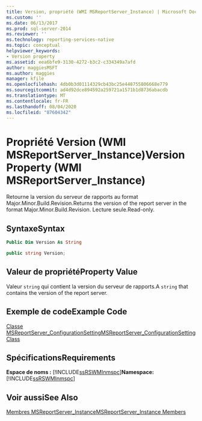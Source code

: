 ```yaml
---
title: Version, propriété (WMI MSReportServer_Instance) | Microsoft Docs
ms.custom: ''
ms.date: 06/13/2017
ms.prod: sql-server-2014
ms.reviewer: ''
ms.technology: reporting-services-native
ms.topic: conceptual
helpviewer_keywords:
- Version property
ms.assetid: eea6bfe9-3130-4272-b3c2-c334349a7afd
author: maggiesMSFT
ms.author: maggies
manager: kfile
ms.openlocfilehash: 4db0b3d01114329cb43bc25e448755806668e779
ms.sourcegitcommit: ad4d92dce894592a259721a1571b1d8736abacdb
ms.translationtype: MT
ms.contentlocale: fr-FR
ms.lasthandoff: 08/04/2020
ms.locfileid: "87604342"
---
```

# <a name="version-property-wmi-msreportserver_instance"></a><span data-ttu-id="f5b99-102">Propriété Version (WMI MSReportServer_Instance)</span><span class="sxs-lookup"><span data-stu-id="f5b99-102">Version Property (WMI MSReportServer_Instance)</span></span>
  <span data-ttu-id="f5b99-103">Retourne la version du serveur de rapports au format Major.Minor.Build.Revision.</span><span class="sxs-lookup"><span data-stu-id="f5b99-103">Returns the version of the report server in the format Major.Minor.Build.Revision.</span></span> <span data-ttu-id="f5b99-104">Lecture seule.</span><span class="sxs-lookup"><span data-stu-id="f5b99-104">Read-only.</span></span>  
  
## <a name="syntax"></a><span data-ttu-id="f5b99-105">Syntaxe</span><span class="sxs-lookup"><span data-stu-id="f5b99-105">Syntax</span></span>  
  
```vb  
Public Dim Version As String  
```  
  
```csharp  
public string Version;  
```  
  
## <a name="property-value"></a><span data-ttu-id="f5b99-106">Valeur de propriété</span><span class="sxs-lookup"><span data-stu-id="f5b99-106">Property Value</span></span>  
 <span data-ttu-id="f5b99-107">Valeur `string` qui contient la version du serveur de rapports.</span><span class="sxs-lookup"><span data-stu-id="f5b99-107">A `string` that contains the version of the report server.</span></span>  
  
## <a name="example-code"></a><span data-ttu-id="f5b99-108">Exemple de code</span><span class="sxs-lookup"><span data-stu-id="f5b99-108">Example Code</span></span>  
 [<span data-ttu-id="f5b99-109">Classe MSReportServer_ConfigurationSetting</span><span class="sxs-lookup"><span data-stu-id="f5b99-109">MSReportServer_ConfigurationSetting Class</span></span>](msreportserver-configurationsetting-class.md)  
  
## <a name="requirements"></a><span data-ttu-id="f5b99-110">Spécifications</span><span class="sxs-lookup"><span data-stu-id="f5b99-110">Requirements</span></span>  
 <span data-ttu-id="f5b99-111">**Espace de noms :** [!INCLUDE[ssRSWMInmspc](../../includes/ssrswminmspc-md.md)]</span><span class="sxs-lookup"><span data-stu-id="f5b99-111">**Namespace:** [!INCLUDE[ssRSWMInmspc](../../includes/ssrswminmspc-md.md)]</span></span>  
  
## <a name="see-also"></a><span data-ttu-id="f5b99-112">Voir aussi</span><span class="sxs-lookup"><span data-stu-id="f5b99-112">See Also</span></span>  
 [<span data-ttu-id="f5b99-113">Membres MSReportServer_Instance</span><span class="sxs-lookup"><span data-stu-id="f5b99-113">MSReportServer_Instance Members</span></span>](msreportserver-instance-members.md)  
  
  
